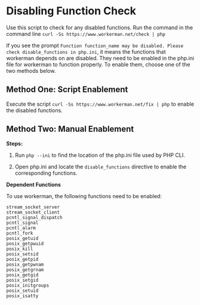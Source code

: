 # Disabling Function Check

Use this script to check for any disabled functions. Run the command in the command line `curl -Ss https://www.workerman.net/check | php`

If you see the prompt `Function function_name may be disabled. Please check disable_functions in php.ini`, it means the functions that workerman depends on are disabled. They need to be enabled in the php.ini file for workerman to function properly.
To enable them, choose one of the two methods below.

## Method One: Script Enablement

Execute the script `curl -Ss https://www.workerman.net/fix | php` to enable the disabled functions.

## Method Two: Manual Enablement

**Steps:**

1. Run `php --ini` to find the location of the php.ini file used by PHP CLI.

2. Open php.ini and locate the `disable_functions` directive to enable the corresponding functions.

**Dependent Functions**

To use workerman, the following functions need to be enabled:

```
stream_socket_server
stream_socket_client
pcntl_signal_dispatch
pcntl_signal
pcntl_alarm
pcntl_fork
posix_getuid
posix_getpwuid
posix_kill
posix_setsid
posix_getpid
posix_getpwnam
posix_getgrnam
posix_getgid
posix_setgid
posix_initgroups
posix_setuid
posix_isatty
```
